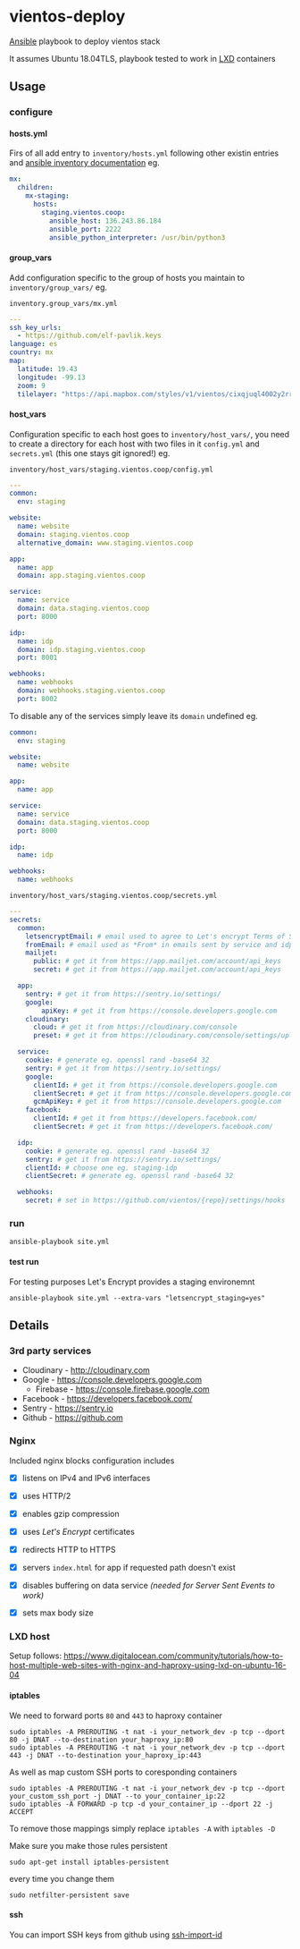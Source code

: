 # vientos-deploy

[Ansible](https://docs.ansible.com/ansible) playbook to deploy vientos stack

It assumes Ubuntu 18.04TLS, playbook tested to work in [LXD](https://linuxcontainers.org/lxd/introduction/) containers

## Usage

### configure

#### hosts.yml

Firs of all add entry to `inventory/hosts.yml` following other existin entries and [ansible inventory documentation](https://docs.ansible.com/ansible/latest/user_guide/intro_inventory.html) eg.

```yaml
mx:
  children:
    mx-staging:
      hosts:
        staging.vientos.coop:
          ansible_host: 136.243.86.184
          ansible_port: 2222
          ansible_python_interpreter: /usr/bin/python3
```

#### group_vars

Add configuration specific to the group of hosts you maintain to `inventory/group_vars/` eg.

`inventory.group_vars/mx.yml`
```yaml
---
ssh_key_urls:
  - https://github.com/elf-pavlik.keys
language: es
country: mx
map:
  latitude: 19.43
  longitude: -99.13
  zoom: 9
  tilelayer: "https://api.mapbox.com/styles/v1/vientos/cixqjuql4002y2rrsrjy004fg/tiles/256/{z}/{x}/{y}@2x?access_token=
```

#### host_vars

Configuration specific to each host goes to `inventory/host_vars/`, you need to create a directory for each host with two files in it `config.yml` and `secrets.yml` (this one stays git ignored!) eg.

`inventory/host_vars/staging.vientos.coop/config.yml`
```yaml
---
common:
  env: staging

website:
  name: website
  domain: staging.vientos.coop
  alternative_domain: www.staging.vientos.coop

app:
  name: app
  domain: app.staging.vientos.coop

service:
  name: service
  domain: data.staging.vientos.coop
  port: 8000

idp:
  name: idp
  domain: idp.staging.vientos.coop
  port: 8001

webhooks:
  name: webhooks
  domain: webhooks.staging.vientos.coop
  port: 8002
```

To disable any of the services simply leave its `domain` undefined eg.

```yaml
common:
  env: staging

website:
  name: website

app:
  name: app

service:
  name: service
  domain: data.staging.vientos.coop
  port: 8000

idp:
  name: idp

webhooks:
  name: webhooks
```

`inventory/host_vars/staging.vientos.coop/secrets.yml`
```yaml
---
secrets:
  common:
    letsencryptEmail: # email used to agree to Let's encrypt Terms of Service
    fromEmail: # email used as *From* in emails sent by service and idp
    mailjet:
      public: # get it from https://app.mailjet.com/account/api_keys
      secret: # get it from https://app.mailjet.com/account/api_keys

  app:
    sentry: # get it from https://sentry.io/settings/
    google:
        apiKey: # get it from https://console.developers.google.com
    cloudinary:
      cloud: # get it from https://cloudinary.com/console
      preset: # get it from https://cloudinary.com/console/settings/upload

  service:
    cookie: # generate eg. openssl rand -base64 32
    sentry: # get it from https://sentry.io/settings/
    google:
      clientId: # get it from https://console.developers.google.com
      clientSecret: # get it from https://console.developers.google.com
      gcmApiKey: # get it from https://console.developers.google.com
    facebook:
      clientId: # get it from https://developers.facebook.com/
      clientSecret: # get it from https://developers.facebook.com/

  idp:
    cookie: # generate eg. openssl rand -base64 32
    sentry: # get it from https://sentry.io/settings/
    clientId: # choose one eg. staging-idp
    clientSecret: # generate eg. openssl rand -base64 32

  webhooks:
    secret: # set in https://github.com/vientos/{repo}/settings/hooks

```

### run

`ansible-playbook site.yml`

#### test run

For testing purposes Let's Encrypt provides a staging environemnt

`ansible-playbook site.yml --extra-vars "letsencrypt_staging=yes"`

## Details

### 3rd party services

* Cloudinary - http://cloudinary.com
* Google - https://console.developers.google.com
  * Firebase - https://console.firebase.google.com
* Facebook - https://developers.facebook.com/
* Sentry - https://sentry.io
* Github - https://github.com

### Nginx

Included nginx blocks configuration includes
* [x] listens on IPv4 and IPv6 interfaces
* [x] uses HTTP/2
* [x] enables gzip compression
* [x] uses *Let's Encrypt* certificates
* [x] redirects HTTP to HTTPS
* [x] servers `index.html` for app if requested path doesn't exist
* [x] disables buffering on data service *(needed for Server Sent Events to work)*
* [x] sets max body size


### LXD host

Setup follows: https://www.digitalocean.com/community/tutorials/how-to-host-multiple-web-sites-with-nginx-and-haproxy-using-lxd-on-ubuntu-16-04


#### iptables

We need to forward ports `80` and `443` to haproxy container
```shell
sudo iptables -A PREROUTING -t nat -i your_network_dev -p tcp --dport 80 -j DNAT --to-destination your_haproxy_ip:80
sudo iptables -A PREROUTING -t nat -i your_network_dev -p tcp --dport 443 -j DNAT --to-destination your_haproxy_ip:443
```

As well as map custom SSH ports to coresponding containers
```shell
sudo iptables -A PREROUTING -t nat -i your_network_dev -p tcp --dport your_custom_ssh_port -j DNAT --to your_container_ip:22
sudo iptables -A FORWARD -p tcp -d your_container_ip --dport 22 -j ACCEPT
```

To remove those mappings simply replace `iptables -A` with `iptables -D`

Make sure you make those rules persistent
```shell
sudo apt-get install iptables-persistent
```

every time you change them
```shell
sudo netfilter-persistent save
```

#### ssh

You can import SSH keys from github using [ssh-import-id](https://github.com/dustinkirkland/ssh-import-id)
